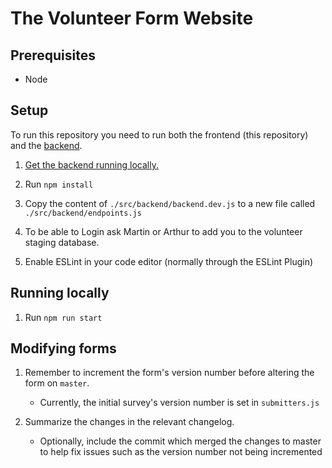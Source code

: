 # The Volunteer Form Website

## Prerequisites

- Node

## Setup

To run this repository you need to run both the frontend (this repository) and the [backend](https://github.com/flatten-official/backend-so).

1. [Get the backend running locally.](https://github.com/flatten-official/backend-so/blob/staging/README.md)

2. Run `npm install`

3. Copy the content of `./src/backend/backend.dev.js` to a new file called `./src/backend/endpoints.js`

4. To be able to Login ask Martin or Arthur to add you to the volunteer staging database.

5. Enable ESLint in your code editor (normally through the ESLint Plugin)

## Running locally

1. Run `npm run start`

## Modifying forms

1. Remember to increment the form's version number before altering the form on `master`.
    * Currently, the initial survey's version number is set in `submitters.js`

2. Summarize the changes in the relevant changelog.
    * Optionally, include the commit which merged the changes to master to help fix issues 
      such as the version number not being incremented
